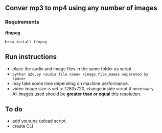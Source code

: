 ## Conver mp3 to mp4 using any number of images

### Requirements
**ffmpeg** 

`brew install ffmpeg`

## Run instructions
- place the audio and image files in the same folder as script
- `python a2v.py <audio file name> <image_file_names separated by space>`
- may take some time depending on machine performance.
- video image size is set to 1280x720, change inside script if necessary. All images used should be **greater than or equal**  this resolution.

## To do
- add youtube upload script.
- create CLI